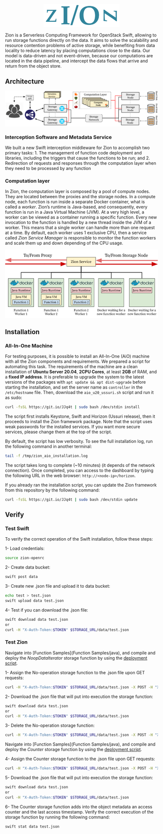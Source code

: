 <p align="center"> <img src="docs/img/zion.png" width="250"></p>

Zion is a Serverless Computing Framework for OpenStack Swift, allowing to run storage functions directly on the data. It aims to solve the scalability and resource contention problems of active storage, while benefiting from data locality to reduce latency by placing computations close to the data. Our model is data-driven and not event-driven, because our computations are located in the data pipeline, and intercept the data flows that arrive and return from the object store.


## Architecture
![Architecture](docs/img/architecture.png?raw=true "Architecture")

### Interception Software and Metadata Service
We built a new Swift interception middleware for Zion to accomplish two primary tasks: 1. The management of function code deployment and libraries, including the triggers that cause the functions to be run; and 2. Redirection of requests and responses through the computation layer when they need to be processed by any function

### Computation layer

In Zion, the computation layer is composed by a pool of compute nodes. They are located between the proxies and the storage nodes. In a compute node, each function is run inside a separate Docker container, what is called a *worker*. Zion’s runtime is Java-based, and consequently, every function is run in a Java Virtual Machine (JVM). At a very high level, a worker can be viewed as a container running a specific function. Every new invocation to the function is handled by a new thread inside the JVM of a worker. This means that a single worker can handle more than one request at a time. By default, each worker uses 1 exclusive CPU, then a service called *Zion Service Manager* is responsible to monitor the function workers and scale them up and down depending of the CPU usage.

<p align="center"> <img src="docs/img/compute_node.png"></p>

## Installation

### All-In-One Machine
For testing purposes, it is possible to install an All-In-One (AiO) machine with all the Zion components and requirements.
We prepared a script for automating this task. The requirements of the machine are a clean installation of **Ubuntu Server 20.04**, **2CPU Cores**, at least **2GB** of RAM, and a **fixed IP address**. It is preferable to upgrade the system to the latest versions of the packages with `apt update && apt dist-upgrade` before starting the installation, and set the server name as `controller` in the `/etc/hostname` file. Then, download the `aio_u20_ussuri.sh` script and run it as sudo:

```bash
curl -fsSL https://git.io/JJq4t | sudo bash /dev/stdin install
```

The script first installs Keystone, Swift and Horizon (Ussuri release), then it proceeds to install the Zion framework package. Note that the script uses weak passwords for the installed services. If you want more secure services, please change them at the top of the script.

By default, the script has low verbosity. To see the full installation log, run the following command in another terminal:

```bash
tail -f /tmp/zion_aio_installation.log
```

The script takes long to complete (~10 minutes) (it depends of the network connection). Once completed, you can access to the dashboard by typing the following URL in the web browser: `http://<node-ip>/horizon`.

If you already ran the installation script, you can update the Zion framework from this repository by the following command:

```bash
curl -fsSL https://git.io/JJq4t | sudo bash /dev/stdin update
```

## Verify
### Test Swift
To verify the correct operation of the Swift installation, follow these steps:

1- Load credentials:
```bash
source zion-openrc
```

2- Create data bucket:
```bash
swift post data
```

3- Create new .json file and upload it to data bucket:
```bash
echo test > test.json
swift upload data test.json
```

4- Test if you can download the .json file:
```bash
swift download data test.json
or
curl -H "X-Auth-Token:$TOKEN" $STORAGE_URL/data/test.json
```


### Test Zion
Navigate into [Function Samples](Function Samples/java), and compile and deploy the *NoopDataIterator* storage function by using the [deployment script](utils/deploy_function.py).

1- Assign the No-operation storage function to the .json file upon GET requests:
```bash
curl -H "X-Auth-Token:$TOKEN" $STORAGE_URL/data/test.json -X POST -H "X-Functions-onGet:noop.tar.gz"
```

2- Download the .json file that will put into execution the storage function:
```bash
swift download data test.json
or
curl -H "X-Auth-Token:$TOKEN" $STORAGE_URL/data/test.json
```

3- Delete the No-operation storage function:
```bash
curl -H "X-Auth-Token:$TOKEN" $STORAGE_URL/data/test.json -X POST -H "X-Functions-onGet-Delete:noop.tar.gz"
```

Navigate into [Function Samples](Function Samples/java), and compile and deploy the *Counter* storage function by using the [deployment script](utils/deploy_function.py).

4- Assign the Counter storage function to the .json file upon GET requests:
```bash
curl -H "X-Auth-Token:$TOKEN" $STORAGE_URL/data/test.json -X POST -H "X-Functions-onGet:counter.tar.gz"
```

5- Download the .json file that will put into execution the storage function:
```bash
swift download data test.json
or
curl -H "X-Auth-Token:$TOKEN" $STORAGE_URL/data/test.json
```

6- The Counter storage function adds into the object metadata an access counter and the last access timestamp. Verify the correct execution of the storage function by running the following command:
```bash
swift stat data test.json
```
